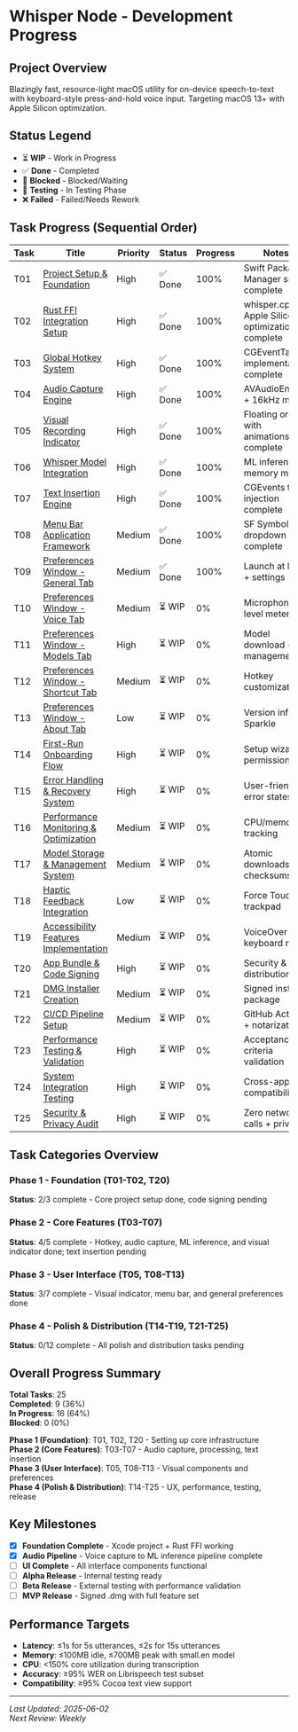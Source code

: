 # Whisper Node - Development Progress

## Project Overview
Blazingly fast, resource-light macOS utility for on-device speech-to-text with keyboard-style press-and-hold voice input. Targeting macOS 13+ with Apple Silicon optimization.

## Status Legend
- ⏳ **WIP** - Work in Progress
- ✅ **Done** - Completed
- 🛂 **Blocked** - Blocked/Waiting
- 🧪 **Testing** - In Testing Phase
- ❌ **Failed** - Failed/Needs Rework

## Task Progress (Sequential Order)

| Task | Title | Priority | Status | Progress | Notes |
|------|-------|----------|--------|----------|-------|
| T01 | [Project Setup & Foundation](tasks/T01-project-setup.md) | High | ✅ Done | 100% | Swift Package Manager setup complete |
| T02 | [Rust FFI Integration Setup](tasks/T02-rust-ffi-integration.md) | High | ✅ Done | 100% | whisper.cpp + Apple Silicon optimizations complete |
| T03 | [Global Hotkey System](tasks/T03-global-hotkey-system.md) | High | ✅ Done | 100% | CGEventTap implementation complete |
| T04 | [Audio Capture Engine](tasks/T04-audio-capture-engine.md) | High | ✅ Done | 100% | AVAudioEngine + 16kHz mono |
| T05 | [Visual Recording Indicator](tasks/T05-visual-recording-indicator.md) | High | ✅ Done | 100% | Floating orb with animations complete |
| T06 | [Whisper Model Integration](tasks/T06-whisper-model-integration.md) | High | ✅ Done | 100% | ML inference + memory mgmt |
| T07 | [Text Insertion Engine](tasks/T07-text-insertion-engine.md) | High | ✅ Done | 100% | CGEvents text injection complete |
| T08 | [Menu Bar Application Framework](tasks/T08-menubar-app.md) | Medium | ✅ Done | 100% | SF Symbols + dropdown complete |
| T09 | [Preferences Window - General Tab](tasks/T09-preferences-general.md) | Medium | ✅ Done | 100% | Launch at login + settings |
| T10 | [Preferences Window - Voice Tab](tasks/T10-preferences-voice.md) | Medium | ⏳ WIP | 0% | Microphone + level meter |
| T11 | [Preferences Window - Models Tab](tasks/T11-preferences-models.md) | High | ⏳ WIP | 0% | Model download + management |
| T12 | [Preferences Window - Shortcut Tab](tasks/T12-preferences-shortcut.md) | Medium | ⏳ WIP | 0% | Hotkey customization |
| T13 | [Preferences Window - About Tab](tasks/T13-preferences-about.md) | Low | ⏳ WIP | 0% | Version info + Sparkle |
| T14 | [First-Run Onboarding Flow](tasks/T14-onboarding-flow.md) | High | ⏳ WIP | 0% | Setup wizard + permissions |
| T15 | [Error Handling & Recovery System](tasks/T15-error-handling.md) | High | ⏳ WIP | 0% | User-friendly error states |
| T16 | [Performance Monitoring & Optimization](tasks/T16-performance-monitoring.md) | Medium | ⏳ WIP | 0% | CPU/memory tracking |
| T17 | [Model Storage & Management System](tasks/T17-model-storage.md) | Medium | ⏳ WIP | 0% | Atomic downloads + checksums |
| T18 | [Haptic Feedback Integration](tasks/T18-haptic-feedback.md) | Low | ⏳ WIP | 0% | Force Touch trackpad |
| T19 | [Accessibility Features Implementation](tasks/T19-accessibility-features.md) | Medium | ⏳ WIP | 0% | VoiceOver + keyboard nav |
| T20 | [App Bundle & Code Signing](tasks/T20-app-bundle-signing.md) | High | ⏳ WIP | 0% | Security & distribution |
| T21 | [DMG Installer Creation](tasks/T21-dmg-installer.md) | Medium | ⏳ WIP | 0% | Signed installer package |
| T22 | [CI/CD Pipeline Setup](tasks/T22-cicd-pipeline.md) | Medium | ⏳ WIP | 0% | GitHub Actions + notarization |
| T23 | [Performance Testing & Validation](tasks/T23-performance-testing.md) | High | ⏳ WIP | 0% | Acceptance criteria validation |
| T24 | [System Integration Testing](tasks/T24-integration-testing.md) | High | ⏳ WIP | 0% | Cross-app compatibility |
| T25 | [Security & Privacy Audit](tasks/T25-security-audit.md) | High | ⏳ WIP | 0% | Zero network calls + privacy |

## Task Categories Overview

### Phase 1 - Foundation (T01-T02, T20)
**Status**: 2/3 complete - Core project setup done, code signing pending

### Phase 2 - Core Features (T03-T07) 
**Status**: 4/5 complete - Hotkey, audio capture, ML inference, and visual indicator done; text insertion pending

### Phase 3 - User Interface (T05, T08-T13)
**Status**: 3/7 complete - Visual indicator, menu bar, and general preferences done

### Phase 4 - Polish & Distribution (T14-T19, T21-T25)
**Status**: 0/12 complete - All polish and distribution tasks pending

## Overall Progress Summary

**Total Tasks**: 25  
**Completed**: 9 (36%)  
**In Progress**: 16 (64%)  
**Blocked**: 0 (0%)  

**Phase 1 (Foundation)**: T01, T02, T20 - Setting up core infrastructure  
**Phase 2 (Core Features)**: T03-T07 - Audio capture, processing, text insertion  
**Phase 3 (User Interface)**: T05, T08-T13 - Visual components and preferences  
**Phase 4 (Polish & Distribution)**: T14-T25 - UX, performance, testing, release  

## Key Milestones

- [x] **Foundation Complete** - Xcode project + Rust FFI working
- [x] **Audio Pipeline** - Voice capture to ML inference pipeline complete  
- [ ] **UI Complete** - All interface components functional
- [ ] **Alpha Release** - Internal testing ready
- [ ] **Beta Release** - External testing with performance validation
- [ ] **MVP Release** - Signed .dmg with full feature set

## Performance Targets

- **Latency**: ≤1s for 5s utterances, ≤2s for 15s utterances
- **Memory**: ≤100MB idle, ≤700MB peak with small.en model
- **CPU**: <150% core utilization during transcription
- **Accuracy**: ≥95% WER on Librispeech test subset
- **Compatibility**: ≥95% Cocoa text view support

---
*Last Updated: 2025-06-02*  
*Next Review: Weekly*